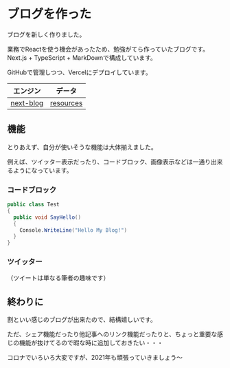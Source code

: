 # ブログを作った

ブログを新しく作りました。

業務でReactを使う機会があったため、勉強がてら作っていたブログです。Next.js + TypeScript + MarkDownで構成しています。

GitHubで管理しつつ、Vercelにデプロイしています。

| エンジン | データ |
| ------- | ------- |
| [next-blog](https://github.com/SKKbySSK/next-blog) | [resources](https://github.com/SKKbySSK/blog-resources) |

## 機能
とりあえず、自分が使いそうな機能は大体揃えました。

例えば、ツイッター表示だったり、コードブロック、画像表示などは一通り出来るようになっています。

### コードブロック
```cs
public class Test
{
  public void SayHello()
  {
    Console.WriteLine("Hello My Blog!")
  }
}
```

### ツイッター
[](https://twitter.com/sunflower930316/status/1348474233718915074 "Tweet")
（ツイートは単なる筆者の趣味です）

## 終わりに
割といい感じのブログが出来たので、結構嬉しいです。

ただ、シェア機能だったり他記事へのリンク機能だったりと、ちょっと重要な感じの機能が抜けてるので暇な時に追加しておきたい・・・

コロナでいろいろ大変ですが、2021年も頑張っていきましょう〜